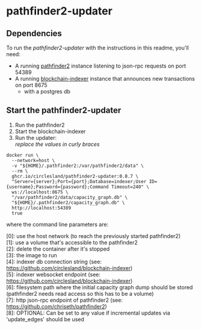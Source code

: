 # pathfinder2-updater

## Dependencies
To run the _pathfinder2-updater_ with the instructions in this readme, you'll need:  
* A running [pathfinder2](https://github.com/chriseth/pathfinder2#using-the-server) instance listening to json-rpc requests on port 54389
* A running [blockchain-indexer](https://github.com/circlesland/blockchain-indexer) instance that announces new transactions on port 8675
  * with a postgres db

## Start the pathfinder2-updater
1) Run the pathfinder2
2) Start the blockchain-indexer
3) Run the updater:  
_replace the values in curly braces_

```shell
docker run \
  --network=host \
  -v "${HOME}/.pathfinder2:/var/pathfinder2/data" \
  --rm \
  ghcr.io/circlesland/pathfinder2-updater:0.0.7 \
  "Server={server};Port={port};Database=indexer;User ID={username};Password={password};Command Timeout=240" \
  ws://localhost:8675 \
  "/var/pathfinder2/data/capacity_graph.db" \
  "${HOME}/.pathfinder2/capacity_graph.db" \
  http://localhost:54389
  true
```

where the command line parameters are:

[0]: use the host network (to reach the previously started pathfinder2)  
[1]: use a volume that's accessible to the pathfinder2  
[2]: delete the container after it's stopped  
[3]: the image to run  
[4]: indexer db connection string (see: https://github.com/circlesland/blockchain-indexer)    
[5]: indexer websocket endpoint (see: https://github.com/circlesland/blockchain-indexer)  
[6]: filesystem path where the initial capacity graph dump should be stored (pathfinder2 needs read access so this has to be a volume)    
[7]: http json-rpc endpoint of pathfinder2 (see: https://github.com/chriseth/pathfinder2)  
[8]: OPTIONAL: Can be set to any value if incremental updates via 'update_edges' should be used
